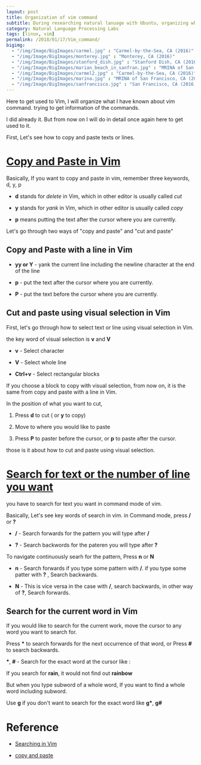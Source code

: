 ```yaml
---
layout: post
title: Organization of vim command
subtitle: During researching natural lanuage with Ubuntu, organizing what I have known vim command.
category: Natural Language Processing Labs
tags: [linux, vim]
permalink: /2018/01/17/Vim_command/
bigimg: 
  - "/img/Image/BigImages/carmel.jpg" : "Carmel-by-the-Sea, CA (2016)"
  - "/img/Image/BigImages/monterey.jpg" : "Monterey, CA (2016)"
  - "/img/Image/BigImages/stanford_dish.jpg" : "Stanford Dish, CA (2016)"
  - "/img/Image/BigImages/marian_beach_in_sanfran.jpg" : "MRINA of San Francisco, CA (2016)"
  - "/img/Image/BigImages/carmel2.jpg" : "Carmel-by-the-Sea, CA (2016)"
  - "/img/Image/BigImages/marina.jpg" : "MRINA of San Francisco, CA (2016)"
  - "/img/Image/BigImages/sanfrancisco.jpg" : "San Francisco, CA (2016)"
---
```


 Here to get used to Vim, I will organize what I have known about vim command. trying to get information of the commands. 
 
 I did already it. But from now on I will do in detail once again here to get used to it. 
 
 First, Let's see how to copy and paste texts or lines.
 
# [Copy and Paste in Vim](http://vim.wikia.com/wiki/Copy,_cut_and_paste)
 
 Basically, If you want to copy and paste in vim, remember three keywords, d, y, p
 
  - **d** stands for *delete* in Vim, which in other editor is usually called *cut* 
  
  - **y** stands for *yank* in Vim, which in other editor is usually called *copy*
  
  - **p** means putting the text after the cursor where you are currently. 
 
Let's go through two ways of "copy and paste" and "cut and paste"  
 
## Copy and Paste with a line in Vim
 
  - **yy or Y** - yank the current line including the newline character at the end of the line 
  
  - **p** - put the text after the cursor where you are currently. 
 
  - **P** - put the text before the cursor where you are currently.
  
## Cut and paste using visual selection in Vim 

First, let's go through how to select text or line using visual selection in Vim. 

the key word of visual selection is **v** and **V**
 
 - **v** - Select character
 
 - **V** - Select whole line
 
 - **Ctrl+v** - Select rectangular blocks
 
If you choose a block to copy with visual selection, from now on, it is the same from copy and paste with a line in Vim. 

In the position of what you want to cut, 

 1. Press **d** to cut ( or **y** to copy)
 
 2. Move to where you would like to paste
 
 3. Press **P** to paster before the cursor, or **p** to paste after the cursor. 
 
those is it about how to cut and paste using visual selection. 
 
# [Search for text or the number of line you want](http://vim.wikia.com/wiki/Searching)

you have to search for text you want in command mode of vim. 

Basically, Let's see key words of search in vim. in Command mode, press **/** or **?**

 - **/** - Search forwards for the pattern you will type after **/**
 
 - **?** - Search backwords for the pateren you will type after **?**
 
 To navigate continuously searh for the pattern, Press **n** or **N**
 
 - **n** - Search forwards if you type some pattern with **/**. if you type some patter with **?** , Search backwards.
 
 - **N** - This is vice versa in the case with **/**, search backwards, in other way of **?**, Search forwards. 
 
## Search for the current word in Vim 
 
If you would like to search for the current work, move the cursor to any word you want to search for. 

Press __*__ to search forwards for the next occurrence of that word, or Press **#** to search backwards.
 
__*__, **#** - Search for the exact word at the cursor like : 

If you search for **rain**, it would not find out **rainbow**
 
But when you type subword of a whole word, If you want to find a whole word including subword.

Use **g** if you don't want to search for the exact word like __g*__, **g#**

# Reference
 
  - [Searching in Vim](http://vim.wikia.com/wiki/Searching)
  
  - [copy and paste](http://vim.wikia.com/wiki/Copy,_cut_and_paste)
